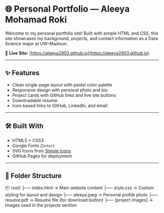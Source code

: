 # 🌐 Personal Portfolio — Aleeya Mohamad Roki

Welcome to my personal portfolio site! Built with simple HTML and CSS, this site showcases my background, projects, and contact information as a Data Science major at UW–Madison.

🔗 **Live Site:** [https://aleeya2903.github.io](https://aleeya2903.github.io)

---

## ✨ Features

- Clean single-page layout with pastel color palette
- Responsive design with personal photo and bio
- Project cards with GitHub links and live site buttons
- Downloadable resume
- Icon-based links to GitHub, LinkedIn, and email

---

## 🛠️ Built With

- HTML5 + CSS3
- Google Fonts (`Inter`)
- SVG Icons from [Simple Icons](https://simpleicons.org/)
- GitHub Pages for deployment

---

## 📁 Folder Structure

📦 root/
├── index.html → Main website content
├── style.css → Custom styling for layout and design
├── aleeya.jpeg → Personal profile photo
├── resume.pdf → Resume file (for download button)
├── [project images] → Images used in the projects section


